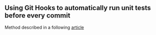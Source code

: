 ## Using Git Hooks to automatically run unit tests before every commit

Method described in a following [article](https://medium.com/@j.kapuscik2/no-more-failing-builds-8ac07ac3572c)